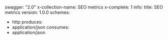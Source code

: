 swagger: "2.0"
x-collection-name: SEO metrics
x-complete: 1
info:
  title: SEO metrics
  version: 1.0.0
schemes:
- http
produces:
- application/json
consumes:
- application/json